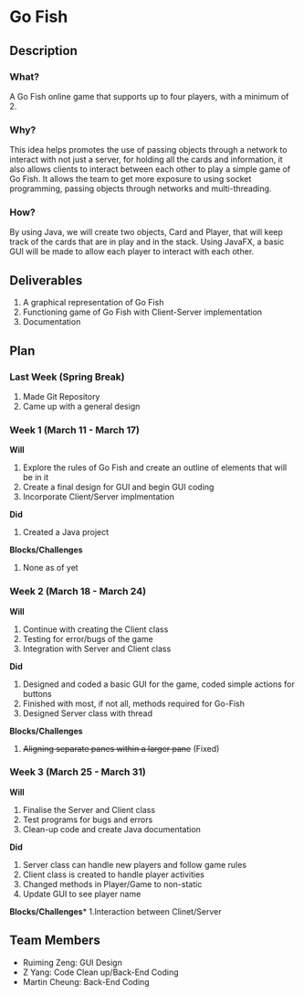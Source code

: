 # Go Fish
## Description
### What?
A Go Fish online game that supports up to four players, with a minimum of 2. 
### Why?
This idea helps promotes the use of passing objects through a network to interact with not just a server, for holding all the cards and information, it also allows clients to interact between each other to play a simple game of Go Fish. It allows the team to get more exposure to using socket programming, passing objects through networks and multi-threading.
### How?
By using Java, we will create two objects, Card and Player, that will keep track of the cards that are in play and in the stack. Using JavaFX, a basic GUI will be made to allow each player to interact with each other.
## Deliverables
1. A graphical representation of Go Fish 
2. Functioning game of Go Fish with Client-Server implementation
3. Documentation 
## Plan

### Last Week (Spring Break)
  1. Made Git Repository
  2. Came up with a general design

### Week 1 (March 11 - March 17)
  **Will**
  1. Explore the rules of Go Fish and create an outline of elements that will be in it
  2. Create a final design for GUI and begin GUI coding
  3. Incorporate Client/Server implmentation

  **Did**
  1. Created a Java project

  **Blocks/Challenges** 
  1. None as of yet

### Week 2 (March 18 - March 24)
  **Will**
  1. Continue with creating the Client class
  2. Testing for error/bugs of the game
  3. Integration with Server and Client class
  
  **Did**
  1. Designed and coded a basic GUI for the game, coded simple actions for buttons
  2. Finished with most, if not all, methods required for Go-Fish
  3. Designed Server class with thread
  
  **Blocks/Challenges**
  1. ~~Aligning separate panes within a larger pane~~ (Fixed)

### Week 3 (March 25 - March 31)
  **Will**
  1. Finalise the Server and Client class
  2. Test programs for bugs and errors
  3. Clean-up code and create Java documentation
  
  **Did**
  1. Server class can handle new players and follow game rules
  2. Client class is created to handle player activities
  3. Changed methods in Player/Game to non-static
  4. Update GUI to see player name
  
  **Blocks/Challenges***
    1.Interaction between Clinet/Server

## Team Members
- Ruiming Zeng: GUI Design
- Z Yang: Code Clean up/Back-End Coding
- Martin Cheung: Back-End Coding
